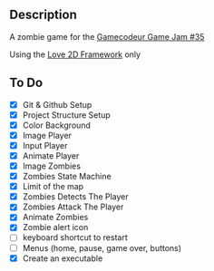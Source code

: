 ## Description
A zombie game for the [Gamecodeur Game Jam #35](https://itch.io/jam/gamecodeur-gamejam-35)

Using the [Love 2D Framework](https://love2d.org) only

## To Do
- [x] Git & Github Setup
- [x] Project Structure Setup
- [x] Color Background
- [x] Image Player
- [x] Input Player
- [x] Animate Player
- [x] Image Zombies
- [x] Zombies State Machine
- [x] Limit of the map
- [x] Zombies Detects The Player
- [x] Zombies Attack The Player
- [x] Animate Zombies
- [x] Zombie alert icon
- [ ] keyboard shortcut to restart
- [ ] Menus (home, pause, game over, buttons)
- [x] Create an executable
